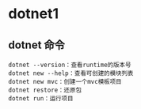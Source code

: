 # dotnet1
## dotnet 命令
    dotnet --version：查看runtime的版本号
    dotnet new --help：查看可创建的模块列表
    dotnet new mvc：创建一个mvc模板项目
    dotnet restore：还原包
    dotnet run：运行项目
